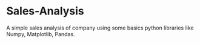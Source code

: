 # Sales-Analysis
A simple sales analysis of company using some basics python libraries like Numpy, Matplotlib, Pandas.
